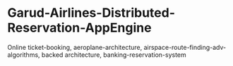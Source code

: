 # Garud-Airlines-Distributed-Reservation-AppEngine
Online ticket-booking, aeroplane-architecture, airspace-route-finding-adv-algorithms, backed architecture, banking-reservation-system
